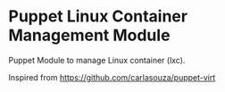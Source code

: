 # Puppet Linux Container Management Module

Puppet Module to manage Linux container (lxc).

Inspired from https://github.com/carlasouza/puppet-virt
